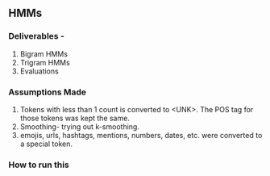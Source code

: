 ## HMMs
### Deliverables - 
1. Bigram HMMs
2. Trigram HMMs
3. Evaluations

### Assumptions Made
1. Tokens with less than 1 count is converted to \<UNK\>.  The POS tag for those tokens was kept the same.
2. Smoothing- trying out k-smoothing.
3. emojis, urls, hashtags, mentions, numbers, dates, etc. were converted to a special token.
  
### How to run this

